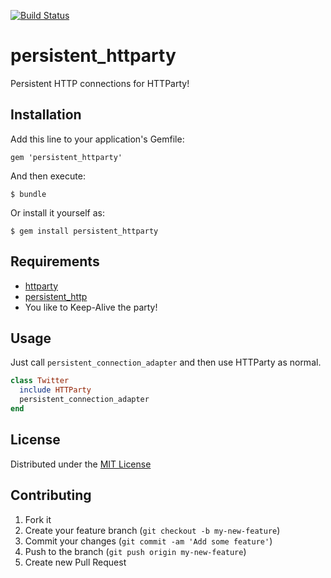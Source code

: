 [![Build Status](https://secure.travis-ci.org/soupmatt/persistent_httparty.png?branch=master)](http://travis-ci.org/soupmatt/persistent_httparty)

# persistent_httparty

Persistent HTTP connections for HTTParty!

## Installation

Add this line to your application's Gemfile:

    gem 'persistent_httparty'

And then execute:

    $ bundle

Or install it yourself as:

    $ gem install persistent_httparty

## Requirements

* [httparty](/jnunemaker/httparty)
* [persistent_http](/bpardee/persistent_http)
* You like to Keep-Alive the party!

## Usage

Just call `persistent_connection_adapter` and then use HTTParty as
normal.

```ruby
class Twitter
  include HTTParty
  persistent_connection_adapter
end
```

## License

Distributed under the [MIT License](/soupmatt/persistent_httparty/blob/master/LICENSE)

## Contributing

1. Fork it
2. Create your feature branch (`git checkout -b my-new-feature`)
3. Commit your changes (`git commit -am 'Add some feature'`)
4. Push to the branch (`git push origin my-new-feature`)
5. Create new Pull Request
